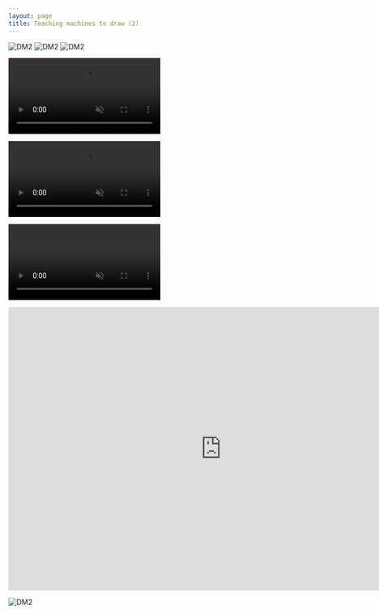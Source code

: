 ```yaml
---
layout: page
title: Teaching machines to draw (2)
---
```


![DM2](/rca/assets/dm2-1.jpg)
![DM2](/rca/assets/dm2-4.jpg)
![DM2](/rca/assets/dm2-laptop.jpg)

<video playsinline muted loop controls='false' autoplay src='/rca/assets/machine-2-control.mp4'></video>

<video playsinline muted loop controls='false' autoplay src='/rca/assets/machine-2.mp4'></video>

<video playsinline muted loop controls autoplay src='/rca/assets/dm2-hands.mp4'></video>
<iframe src="https://player.vimeo.com/video/256795786" width="840" height="560" frameborder="0" webkitallowfullscreen mozallowfullscreen allowfullscreen></iframe>

![DM2](/rca/assets/dm2-2.jpg)

